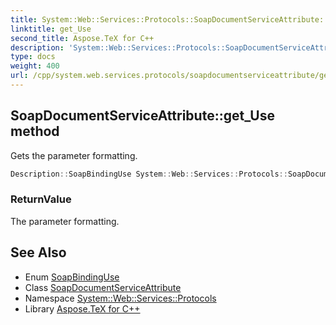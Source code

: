 ```yaml
---
title: System::Web::Services::Protocols::SoapDocumentServiceAttribute::get_Use method
linktitle: get_Use
second_title: Aspose.TeX for C++
description: 'System::Web::Services::Protocols::SoapDocumentServiceAttribute::get_Use method. Gets the parameter formatting in C++.'
type: docs
weight: 400
url: /cpp/system.web.services.protocols/soapdocumentserviceattribute/get_use/
---
```

## SoapDocumentServiceAttribute::get_Use method


Gets the parameter formatting.

```cpp
Description::SoapBindingUse System::Web::Services::Protocols::SoapDocumentServiceAttribute::get_Use()
```


### ReturnValue

The parameter formatting.

## See Also

* Enum [SoapBindingUse](../../../system.web.services.description/soapbindinguse/)
* Class [SoapDocumentServiceAttribute](../)
* Namespace [System::Web::Services::Protocols](../../)
* Library [Aspose.TeX for C++](../../../)
